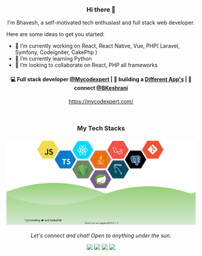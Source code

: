 
<h3 align="center"> Hi there 👋</h3>

<p align="center">
I'm Bhavesh, a self-motivated tech enthusiast and full stack web developer.
</p>

Here are some ideas to get you started:

- 🔭 I’m currently working on React, React Native, Vue, PHP( Laravel, Symfony, Codeigniter, CakePhp )
- 🌱 I’m currently learning Python
- 👯 I’m looking to collaborate on React, PHP all frameworks

<h4 align="center">
💻 Full stack developer <a href="https://github.com/Mycodexpert">@Mycodexpert</a> | 🌱 building a <a href="https://github.com/bhaveshkeshrani">Different App's</a> | 💬 connect <a href="https://twitter.com/BKeshrani">@BKeshrani</a>
</h4>
<p  align="center">
<a href="https://mycodexpert.com/">https://mycodexpert.com/</a>
</p>

<br/>
<h3 align="center">
My Tech Stacks
</h3>

<h3 align="center">
<img src="https://raw.githubusercontent.com/bhaveshkeshrani/bhaveshkeshrani/master/assets/stack-hills.svg" alt="stacks"/>
</h3>

<p align="center">
  <i>Let's connect and chat! Open to anything under the sun.</i>

  <p align="center">
    <a href="https://twitter.com/BKeshrani" alt="Twitter"><img src="https://raw.githubusercontent.com/jayehernandez/jayehernandez/3f5402efef9a0ae89211a6e04609558e862ca616/readme/twitter-fill.svg"></a>
    <a href="https://www.linkedin.com/in/bhavesh-kesharani/" alt="Linkedin"><img src="https://raw.githubusercontent.com/jayehernandez/jayehernandez/3f5402efef9a0ae89211a6e04609558e862ca616/readme/linkedin-fill.svg"></a>
    <a href="mailto:bhaveshkeshrani10@gmail.com" alt="Contact me"><img src="https://raw.githubusercontent.com/jayehernandez/jayehernandez/3f5402efef9a0ae89211a6e04609558e862ca616/readme/mail-fill.svg"></a>
    <a href="https://mycodexpert.com/" alt="My site"><img src="https://raw.githubusercontent.com/jayehernandez/jayehernandez/3f5402efef9a0ae89211a6e04609558e862ca616/readme/external-link-line.svg"></a>
  </p>
</p>
